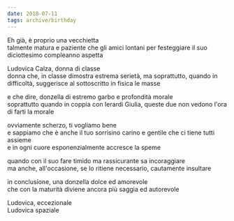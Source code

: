 ```yaml
---
date: 2018-07-11
tags: archive/birthday
---
```

Eh già, è proprio una vecchietta   
talmente matura e paziente che gli amici lontani per festeggiare il suo diciottesimo compleanno aspetta

Ludovica Calza, donna di classe   
donna che, in classe dimostra estrema serietà, ma soprattutto, quando in difficoltà, suggerisce al sottoscritto in fisica le masse

e che dire, donzella di estremo garbo e profondità morale   
soprattutto quando in coppia con Ierardi Giulia, queste due non vedono l'ora di farti la morale

ovviamente scherzo, ti vogliamo bene      
e sappiamo che è anche il tuo sorrisino carino e gentile che ci tiene tutti assieme   
e in ogni cuore esponenzialmente accresce la speme      

quando con il suo fare timido ma rassicurante sa incoraggiare   
ma anche, all'occasione, se lo ritiene necessario, cautamente insultare 

in conclusione, una donzella dolce ed amorevole    
che con la maturità diviene ancora più saggia ed autorevole

Ludovica, eccezionale   
Ludovica spaziale
